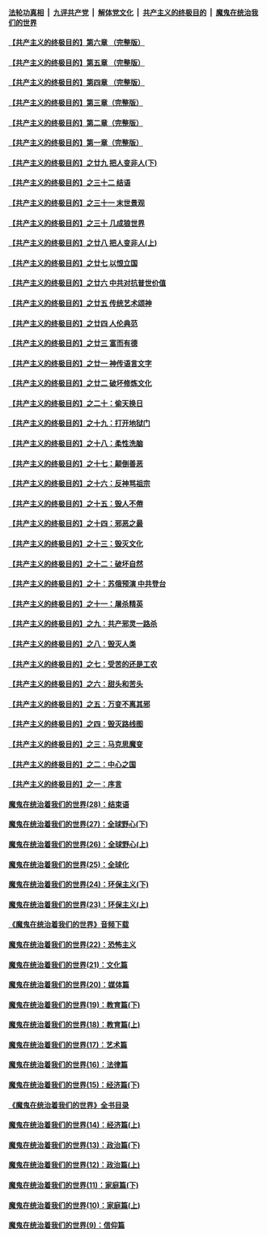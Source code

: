 ####  [法轮功真相](../../../../basic/blob/master/README.md?t=06281931) &nbsp;|&nbsp; [九评共产党](../../../../9ping.md/blob/master/README.md?t=06281931) &nbsp;|&nbsp; [解体党文化](../../../../jtdwh.md/blob/master/README.md?t=06281931)  &nbsp;|&nbsp; [共产主义的终极目的](../../../../gczydzjmd.md/blob/master/README.md?t=06281931) &nbsp;|&nbsp; [魔鬼在统治我们的世界](../../../../mgztzwmdsj.md/blob/master/README.md?t=06281931) 

#### [【共产主义的终极目的】第六章 （完整版）](../pages/nsc422/n11428913.md?t=06281931) 

#### [【共产主义的终极目的】第五章 （完整版）](../pages/nsc422/n11428912.md?t=06281931) 

#### [【共产主义的终极目的】第四章 （完整版）](../pages/nsc422/n11428907.md?t=06281931) 

#### [【共产主义的终极目的】第三章（完整版）](../pages/nsc422/n11428848.md?t=06281931) 

#### [【共产主义的终极目的】第二章（完整版）](../pages/nsc422/n11428831.md?t=06281931) 

#### [【共产主义的终极目的】第一章（完整版）](../pages/nsc422/n11417651.md?t=06281931) 

#### [【共产主义的终极目的】之廿九 把人变非人(下)](../pages/nsc422/n11344140.md?t=06281931) 

#### [【共产主义的终极目的】之三十二 结语](../pages/nsc422/n11360535.md?t=06281931) 

#### [【共产主义的终极目的】之三十一 末世景观](../pages/nsc422/n11351129.md?t=06281931) 

#### [【共产主义的终极目的】之三十 几成狼世界](../pages/nsc422/n11348280.md?t=06281931) 

#### [【共产主义的终极目的】之廿八 把人变非人(上)](../pages/nsc422/n11340492.md?t=06281931) 

#### [【共产主义的终极目的】之廿七 以恨立国](../pages/nsc422/n11336944.md?t=06281931) 

#### [【共产主义的终极目的】之廿六 中共对抗普世价值](../pages/nsc422/n11324785.md?t=06281931) 

#### [【共产主义的终极目的】之廿五 传统艺术颂神](../pages/nsc422/n11296396.md?t=06281931) 

#### [【共产主义的终极目的】之廿四 人伦典范](../pages/nsc422/n11296397.md?t=06281931) 

#### [【共产主义的终极目的】之廿三 富而有德](../pages/nsc422/n11283598.md?t=06281931) 

#### [【共产主义的终极目的】之廿一 神传语言文字](../pages/nsc422/n11263265.md?t=06281931) 

#### [【共产主义的终极目的】之廿二 破坏修炼文化](../pages/nsc422/n11245728.md?t=06281931) 

#### [【共产主义的终极目的】之二十：偷天换日](../pages/nsc422/n11238846.md?t=06281931) 

#### [【共产主义的终极目的】之十九：打开地狱门](../pages/nsc422/n11206376.md?t=06281931) 

#### [【共产主义的终极目的】之十八：柔性洗脑](../pages/nsc422/n11199994.md?t=06281931) 

#### [【共产主义的终极目的】之十七：颠倒善恶](../pages/nsc422/n11179782.md?t=06281931) 

#### [【共产主义的终极目的】之十六：反神骂祖宗](../pages/nsc422/n11166798.md?t=06281931) 

#### [【共产主义的终极目的】之十五：毁人不倦](../pages/nsc422/n11166792.md?t=06281931) 

#### [【共产主义的终极目的】之十四：邪恶之最](../pages/nsc422/n11150249.md?t=06281931) 

#### [【共产主义的终极目的】之十三：毁灭文化](../pages/nsc422/n11135227.md?t=06281931) 

#### [【共产主义的终极目的】之十二：破坏自然](../pages/nsc422/n11135214.md?t=06281931) 

#### [【共产主义的终极目的】之十：苏俄预演 中共登台](../pages/nsc422/n11118424.md?t=06281931) 

#### [【共产主义的终极目的】之十一：屠杀精英](../pages/nsc422/n11118442.md?t=06281931) 

#### [【共产主义的终极目的】之九：共产邪灵一路杀](../pages/nsc422/n11114139.md?t=06281931) 

#### [【共产主义的终极目的】之八：毁灭人类](../pages/nsc422/n11108503.md?t=06281931) 

#### [【共产主义的终极目的】之七：受苦的还是工农](../pages/nsc422/n11101809.md?t=06281931) 

#### [【共产主义的终极目的】之六：甜头和苦头](../pages/nsc422/n11096971.md?t=06281931) 

#### [【共产主义的终极目的】之五：万变不离其邪](../pages/nsc422/n11091285.md?t=06281931) 

#### [【共产主义的终极目的】之四：毁灭路线图](../pages/nsc422/n11086284.md?t=06281931) 

#### [【共产主义的终极目的】之三：马克思魔变](../pages/nsc422/n11061941.md?t=06281931) 

#### [【共产主义的终极目的】之二：中心之国](../pages/nsc422/n11047728.md?t=06281931) 

#### [【共产主义的终极目的】之一：序言](../pages/nsc422/n11086077.md?t=06281931) 

#### [魔鬼在统治着我们的世界(28)：结束语](../pages/nsc422/n10936246.md?t=06281931) 

#### [魔鬼在统治着我们的世界(27)：全球野心(下)](../pages/nsc422/n10928319.md?t=06281931) 

#### [魔鬼在统治着我们的世界(26)：全球野心(上)](../pages/nsc422/n10900318.md?t=06281931) 

#### [魔鬼在统治着我们的世界(25)：全球化](../pages/nsc422/n10788205.md?t=06281931) 

#### [魔鬼在统治着我们的世界(24)：环保主义(下)](../pages/nsc422/n10695307.md?t=06281931) 

#### [魔鬼在统治着我们的世界(23)：环保主义(上)](../pages/nsc422/n10688613.md?t=06281931) 

#### [《魔鬼在统治着我们的世界》音频下载](../pages/nsc422/n10635553.md?t=06281931) 

#### [魔鬼在统治着我们的世界(22)：恐怖主义](../pages/nsc422/n10614727.md?t=06281931) 

#### [魔鬼在统治着我们的世界(21)：文化篇](../pages/nsc422/n10597706.md?t=06281931) 

#### [魔鬼在统治着我们的世界(20)：媒体篇](../pages/nsc422/n10586579.md?t=06281931) 

#### [魔鬼在统治着我们的世界(19)：教育篇(下)](../pages/nsc422/n10564808.md?t=06281931) 

#### [魔鬼在统治着我们的世界(18)：教育篇(上)](../pages/nsc422/n10526970.md?t=06281931) 

#### [魔鬼在统治着我们的世界(17)：艺术篇](../pages/nsc422/n10499093.md?t=06281931) 

#### [魔鬼在统治着我们的世界(16)：法律篇](../pages/nsc422/n10485969.md?t=06281931) 

#### [魔鬼在统治着我们的世界(15)：经济篇(下)](../pages/nsc422/n10469975.md?t=06281931) 

#### [《魔鬼在统治着我们的世界》全书目录](../pages/nsc422/n10464261.md?t=06281931) 

#### [魔鬼在统治着我们的世界(14)：经济篇(上)](../pages/nsc422/n10457370.md?t=06281931) 

#### [魔鬼在统治着我们的世界(13)：政治篇(下)](../pages/nsc422/n10448270.md?t=06281931) 

#### [魔鬼在统治着我们的世界(12)：政治篇(上)](../pages/nsc422/n10444576.md?t=06281931) 

#### [魔鬼在统治着我们的世界(11)：家庭篇(下)](../pages/nsc422/n10440961.md?t=06281931) 

#### [魔鬼在统治着我们的世界(10)：家庭篇(上)](../pages/nsc422/n10435448.md?t=06281931) 

#### [魔鬼在统治着我们的世界(9)：信仰篇](../pages/nsc422/n10432159.md?t=06281931) 

